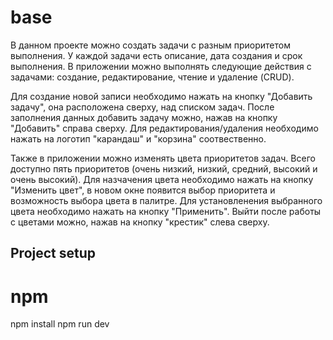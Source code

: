 # base

В данном проекте можно создать задачи с разным приоритетом выполнения. У каждой задачи есть описание, дата создания и срок выполнения.
В приложении можно выполнять следующие действия с задачами: создание, редактирование, чтение и удаление (CRUD).

Для создание новой записи необходимо нажать на кнопку "Добавить задачу", она расположена сверху, над списком задач. 
После заполнения данных добавить задачу можно, нажав на кнопку "Добавить" справа сверху.
Для редактирования/удаления необходимо нажать на логотип "карандаш" и "корзина" соотвественно.

Также в приложении можно изменять цвета приоритетов задач. Всего доступно пять приоритетов (очень низкий, низкий, средний, высокий и очень высокий).
Для назчачения цвета необходимо нажать на кнопку "Изменить цвет", в новом окне появится выбор приоритета и возможность выбора цвета в палитре. 
Для установленения выбранного цвета необходимо нажать на кнопку "Применить". Выйти после работы с цветами можно, нажав на кнопку "крестик" слева сверху.

## Project setup

# npm
npm install
npm run dev

